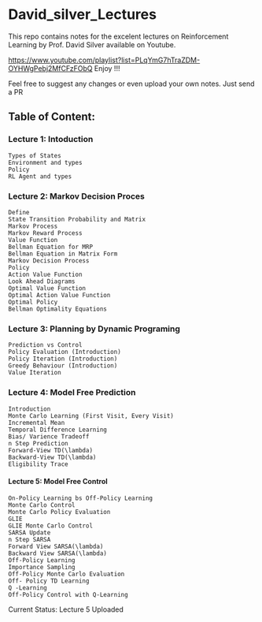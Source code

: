 # David_silver_Lectures

This repo contains notes for the excelent lectures on Reinforcement Learning by  Prof. David Silver available on Youtube. 

https://www.youtube.com/playlist?list=PLqYmG7hTraZDM-OYHWgPebj2MfCFzFObQ
Enjoy !!!

Feel free to suggest any changes or even upload your own notes. Just send a PR

## Table of Content:

### Lecture 1: Intoduction
    Types of States
    Environment and types
    Policy
    RL Agent and types

### Lecture 2: Markov Decision Proces
    Define
    State Transition Probability and Matrix
    Markov Process
    Markov Reward Process
    Value Function
    Bellman Equation for MRP
    Bellman Equation in Matrix Form
    Markov Decision Process
    Policy
    Action Value Function
    Look Ahead Diagrams
    Optimal Value Function
    Optimal Action Value Function
    Optimal Policy
    Bellman Optimality Equations
    
### Lecture 3: Planning by Dynamic Programing
    Prediction vs Control
    Policy Evaluation (Introduction)
    Policy Iteration (Introduction)
    Greedy Behaviour (Introduction)
    Value Iteration
    
### Lecture 4: Model Free Prediction
    Introduction
    Monte Carlo Learning (First Visit, Every Visit)
    Incremental Mean
    Temporal Difference Learning
    Bias/ Varience Tradeoff
    n Step Prediction
    Forward-View TD(\lambda)
    Backward-View TD(\lambda)
    Eligibility Trace
    
#### Lecture 5: Model Free Control
    On-Policy Learning bs Off-Policy Learning
    Monte Carlo Control
    Monte Carlo Policy Evaluation
    GLIE
    GLIE Monte Carlo Control
    SARSA Update
    n Step SARSA
    Forward View SARSA(\lambda)
    Backward View SARSA(\lambda)
    Off-Policy Learning
    Importance Sampling
    Off-Policy Monte Carlo Evaluation
    Off- Policy TD Learning
    Q -Learning
    Off-Policy Control with Q-Learning
    
    
 
 Current Status: Lecture 5 Uploaded 



